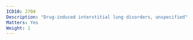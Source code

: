 ```yaml
---
ICD10: J704
Description: "Drug-induced interstitial lung disorders, unspecified"
Matters: Yes
Weight: 1
---
```


